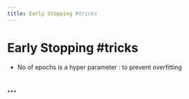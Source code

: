 ```yaml
---
title: Early Stopping #tricks
---
```


# Early Stopping #tricks
- No of epochs is a hyper parameter : to prevent overfitting

## …




























































































